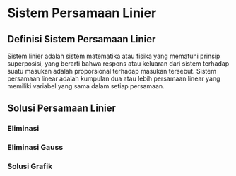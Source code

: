 # Sistem Persamaan Linier
## Definisi Sistem Persamaan Linier
Sistem linier adalah sistem matematika atau fisika yang mematuhi prinsip superposisi, yang berarti bahwa respons atau keluaran dari sistem terhadap suatu masukan adalah proporsional terhadap masukan tersebut. Sistem persamaan linear adalah kumpulan dua atau lebih persamaan linear yang memiliki variabel yang sama dalam setiap persamaan.
## Solusi Persamaan Linier
### Eliminasi 
### Eliminasi Gauss
### Solusi Grafik


```{tableofcontents}
```
